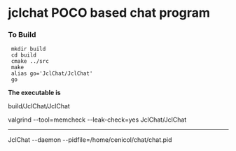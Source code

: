 # jclchat POCO based chat program

### To Build

```
 mkdir build
 cd build
 cmake ../src
 make
 alias go='JclChat/JclChat'
 go
```

**The executable is**
 
build/JclChat/JclChat
 
valgrind --tool=memcheck --leak-check=yes JclChat/JclChat


-------------------------------------------------------------------------------

JclChat --daemon --pidfile=/home/cenicol/chat/chat.pid
